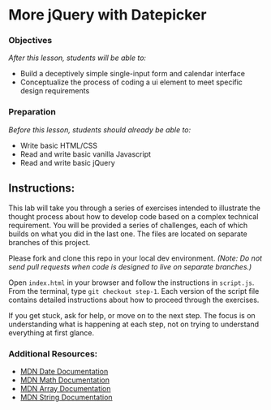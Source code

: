 <!-- 
---
title: More jQuery with Datepicker
type: lesson
duration: "1:25"
creator:
    name: Ben Hulan
    city: SF
adapted by:
    name: Zeb Girouard
    city: DEN
competencies: Front-end intro
---
 -->

# More jQuery with Datepicker

### Objectives
*After this lesson, students will be able to:*

- Build a deceptively simple single-input form and calendar interface
- Conceptualize the process of coding a ui element to meet specific design requirements

### Preparation
*Before this lesson, students should already be able to:*

- Write basic HTML/CSS
- Read and write basic vanilla Javascript
- Read and write basic jQuery

## Instructions:
This lab will take you through a series of exercises intended to illustrate the thought process about how to develop code based on a complex technical requirement. You will be provided a series of challenges, each of which builds on what you did in the last one. The files are located on separate branches of this project.

Please fork and clone this repo in your local dev environment. _(Note: Do not send pull requests when code is designed to live on separate branches.)_

Open `index.html` in your browser and follow the instructions in `script.js`. From the terminal, type `git checkout step-1`. Each version of the script file contains detailed instructions about how to proceed through the exercises.

If you get stuck, ask for help, or move on to the next step. The focus is on understanding what is happening at each step, not on trying to understand everything at first glance.


### Additional Resources:

- [MDN Date Documentation](https://developer.mozilla.org/en-US/docs/Web/JavaScript/Reference/Global_Objects/Date)
- [MDN Math Documentation](https://developer.mozilla.org/en-US/docs/Web/JavaScript/Reference/Global_Objects/Math)
- [MDN Array Documentation](https://developer.mozilla.org/en-US/docs/Web/JavaScript/Reference/Global_Objects/Array)
- [MDN String Documentation](https://developer.mozilla.org/en-US/docs/Web/JavaScript/Reference/Global_Objects/String)


